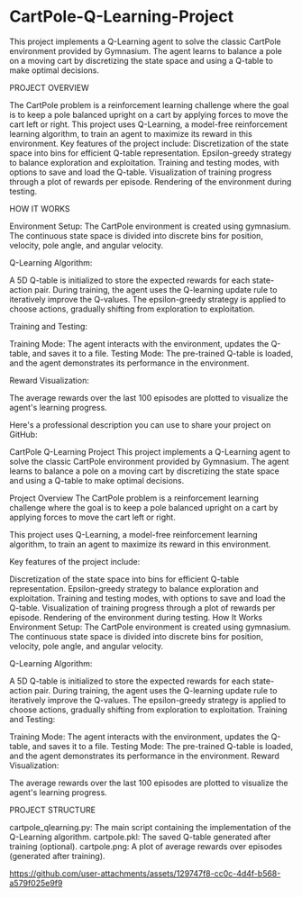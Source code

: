 # CartPole-Q-Learning-Project
This project implements a Q-Learning agent to solve the classic CartPole environment provided by Gymnasium. The agent learns to balance a pole on a moving cart by discretizing the state space and using a Q-table to make optimal decisions.

PROJECT OVERVIEW

The CartPole problem is a reinforcement learning challenge where the goal is to keep a pole balanced upright on a cart by applying forces to move the cart left or right. This project uses Q-Learning, a model-free reinforcement learning algorithm, to train an agent to maximize its reward in this environment.
Key features of the project include:
Discretization of the state space into bins for efficient Q-table representation.
Epsilon-greedy strategy to balance exploration and exploitation.
Training and testing modes, with options to save and load the Q-table.
Visualization of training progress through a plot of rewards per episode.
Rendering of the environment during testing.

HOW IT WORKS

Environment Setup:
The CartPole environment is created using gymnasium. The continuous state space is divided into discrete bins for position, velocity, pole angle, and angular velocity.

Q-Learning Algorithm:

A 5D Q-table is initialized to store the expected rewards for each state-action pair.
During training, the agent uses the Q-learning update rule to iteratively improve the Q-values.
The epsilon-greedy strategy is applied to choose actions, gradually shifting from exploration to exploitation.

Training and Testing:

Training Mode: The agent interacts with the environment, updates the Q-table, and saves it to a file.
Testing Mode: The pre-trained Q-table is loaded, and the agent demonstrates its performance in the environment.

Reward Visualization:

The average rewards over the last 100 episodes are plotted to visualize the agent's learning progress.


Here's a professional description you can use to share your project on GitHub:

CartPole Q-Learning Project
This project implements a Q-Learning agent to solve the classic CartPole environment provided by Gymnasium. The agent learns to balance a pole on a moving cart by discretizing the state space and using a Q-table to make optimal decisions.

Project Overview
The CartPole problem is a reinforcement learning challenge where the goal is to keep a pole balanced upright on a cart by applying forces to move the cart left or right.

This project uses Q-Learning, a model-free reinforcement learning algorithm, to train an agent to maximize its reward in this environment.

Key features of the project include:

Discretization of the state space into bins for efficient Q-table representation.
Epsilon-greedy strategy to balance exploration and exploitation.
Training and testing modes, with options to save and load the Q-table.
Visualization of training progress through a plot of rewards per episode.
Rendering of the environment during testing.
How It Works
Environment Setup:
The CartPole environment is created using gymnasium. The continuous state space is divided into discrete bins for position, velocity, pole angle, and angular velocity.

Q-Learning Algorithm:

A 5D Q-table is initialized to store the expected rewards for each state-action pair.
During training, the agent uses the Q-learning update rule to iteratively improve the Q-values.
The epsilon-greedy strategy is applied to choose actions, gradually shifting from exploration to exploitation.
Training and Testing:

Training Mode: The agent interacts with the environment, updates the Q-table, and saves it to a file.
Testing Mode: The pre-trained Q-table is loaded, and the agent demonstrates its performance in the environment.
Reward Visualization:

The average rewards over the last 100 episodes are plotted to visualize the agent's learning progress.

PROJECT STRUCTURE

cartpole_qlearning.py: The main script containing the implementation of the Q-Learning algorithm.
cartpole.pkl: The saved Q-table generated after training (optional).
cartpole.png: A plot of average rewards over episodes (generated after training).

https://github.com/user-attachments/assets/129747f8-cc0c-4d4f-b568-a579f025e9f9

